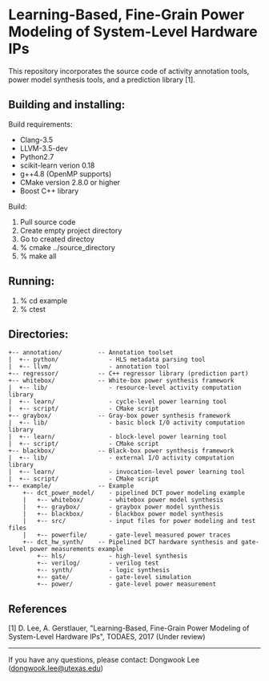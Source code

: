 Learning-Based, Fine-Grain Power Modeling of System-Level Hardware IPs
======================================================================

This repository incorporates the source code of activity annotation 
tools, power model synthesis tools, and a prediction library [1].


Building and installing:
------------------------

Build requirements:
* Clang-3.5
* LLVM-3.5-dev
* Python2.7
* scikit-learn verion 0.18 
* g++4.8 (OpenMP supports)
* CMake version 2.8.0 or higher
* Boost C++ library

Build:
1. Pull source code
2. Create empty project directory
3. Go to created directoy
4. % cmake ../source_directory 
5. % make all

Running:
--------

1. % cd example
2. % ctest


Directories:
-----------
```
+-- annotation/          -- Annotation toolset
|  +-- python/              - HLS metadata parsing tool
|  +-- llvm/                - annotation tool
+-- regressor/           -- C++ regressor library (prediction part)
+-- whitebox/            -- White-box power synthesis framework
|  +-- lib/                 - resource-level activity computation library
|  +-- learn/               - cycle-level power learning tool
|  +-- script/              - CMake script 
+-- graybox/             -- Gray-box power synthesis framework
|  +-- lib/                 - basic block I/O activity computation library
|  +-- learn/               - block-level power learning tool
|  +-- script/              - CMake script 
+-- blackbox/            -- Black-box power synthesis framework
|  +-- lib/                 - external I/O activity computation library
|  +-- learn/               - invocation-level power learning tool
|  +-- script/              - CMake script 
+-- example/             -- Example 
    +-- dct_power_model/    - pipelined DCT power modeling example
    |   +-- whitebox/       - whitebox power model synthesis
    |   +-- graybox/        - graybox power model synthesis
    |   +-- blackbox/       - blackbox power model synthesis
    |   +-- src/            - input files for power modeling and test files
    |   +-- powerfile/      - gate-level measured power traces
    +-- dct_hw_synth/    -- Pipelined DCT hardware synthesis and gate-level power measurements example
        +-- hls/            - high-level synthesis 
        +-- verilog/        - verilog test
        +-- synth/          - logic synthesis 
        +-- gate/           - gate-level simulation
        +-- power/          - gate-level power measurement
```   

References
----------
[1] D. Lee, A. Gerstlauer, "Learning-Based, Fine-Grain Power Modeling of
    System-Level Hardware IPs", TODAES, 2017 (Under review)

---
If you have any questions, please contact:
  Dongwook Lee (dongwook.lee@utexas.edu)
